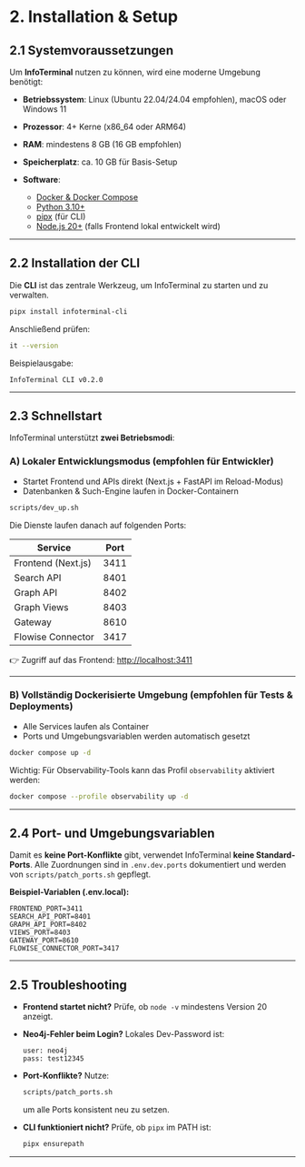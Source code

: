 # 2. Installation & Setup

## 2.1 Systemvoraussetzungen

Um **InfoTerminal** nutzen zu können, wird eine moderne Umgebung benötigt:

* **Betriebssystem**: Linux (Ubuntu 22.04/24.04 empfohlen), macOS oder Windows 11
* **Prozessor**: 4+ Kerne (x86\_64 oder ARM64)
* **RAM**: mindestens 8 GB (16 GB empfohlen)
* **Speicherplatz**: ca. 10 GB für Basis-Setup
* **Software**:

  * [Docker & Docker Compose](https://docs.docker.com/get-docker/)
  * [Python 3.10+](https://www.python.org/downloads/)
  * [pipx](https://pipx.pypa.io/stable/installation/) (für CLI)
  * [Node.js 20+](https://nodejs.org/en) (falls Frontend lokal entwickelt wird)

---

## 2.2 Installation der CLI

Die **CLI** ist das zentrale Werkzeug, um InfoTerminal zu starten und zu verwalten.

```bash
pipx install infoterminal-cli
```

Anschließend prüfen:

```bash
it --version
```

Beispielausgabe:

```
InfoTerminal CLI v0.2.0
```

---

## 2.3 Schnellstart

InfoTerminal unterstützt **zwei Betriebsmodi**:

### A) Lokaler Entwicklungsmodus (empfohlen für Entwickler)

* Startet Frontend und APIs direkt (Next.js + FastAPI im Reload-Modus)
* Datenbanken & Such-Engine laufen in Docker-Containern

```bash
scripts/dev_up.sh
```

Die Dienste laufen danach auf folgenden Ports:

| Service            | Port |
| ------------------ | ---- |
| Frontend (Next.js) | 3411 |
| Search API         | 8401 |
| Graph API          | 8402 |
| Graph Views        | 8403 |
| Gateway            | 8610 |
| Flowise Connector  | 3417 |

👉 Zugriff auf das Frontend: [http://localhost:3411](http://localhost:3411)

---

### B) Vollständig Dockerisierte Umgebung (empfohlen für Tests & Deployments)

* Alle Services laufen als Container
* Ports und Umgebungsvariablen werden automatisch gesetzt

```bash
docker compose up -d
```

Wichtig: Für Observability-Tools kann das Profil `observability` aktiviert werden:

```bash
docker compose --profile observability up -d
```

---

## 2.4 Port- und Umgebungsvariablen

Damit es **keine Port-Konflikte** gibt, verwendet InfoTerminal **keine Standard-Ports**.
Alle Zuordnungen sind in `.env.dev.ports` dokumentiert und werden von `scripts/patch_ports.sh` gepflegt.

**Beispiel-Variablen (.env.local):**

```env
FRONTEND_PORT=3411
SEARCH_API_PORT=8401
GRAPH_API_PORT=8402
VIEWS_PORT=8403
GATEWAY_PORT=8610
FLOWISE_CONNECTOR_PORT=3417
```

---

## 2.5 Troubleshooting

* **Frontend startet nicht?**
  Prüfe, ob `node -v` mindestens Version 20 anzeigt.
* **Neo4j-Fehler beim Login?**
  Lokales Dev-Password ist:

  ```
  user: neo4j
  pass: test12345
  ```
* **Port-Konflikte?**
  Nutze:

  ```bash
  scripts/patch_ports.sh
  ```

  um alle Ports konsistent neu zu setzen.
* **CLI funktioniert nicht?**
  Prüfe, ob `pipx` im PATH ist:

  ```bash
  pipx ensurepath
  ```

---
